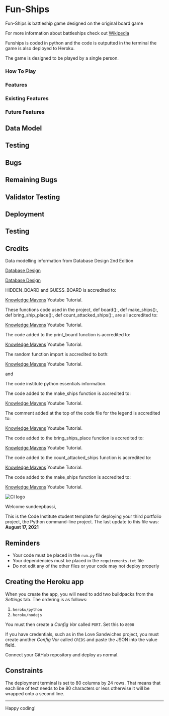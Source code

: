 # Fun-Ships
Fun-Ships is battleship game designed on the original board game  

For more information about battleships check out [Wikipedia](https://en.wikipedia.org/wiki/Battleship_(game)])

Funships is coded in python and the code is outputted in the terminal the game is also deployed to Heroku.

The game is designed to be played by a single person.


### How To Play


### Features


### Existing Features


### Future Features



##  Data Model



##  Testing



##  Bugs


##  Remaining Bugs



##  Validator Testing



##  Deployment



##  Testing



##  Credits

Data modelling information from Database Design 2nd Edition

[Database Design](https://opentextbc.ca/dbdesign01/chapter/chapter-4-types-of-database-models/)

[Database Design](https://opentextbc.ca/dbdesign01/chapter/chapter-5-data-modelling/)

HIDDEN_BOARD and GUESS_BOARD is accredited to:

[Knowledge Mavens](https://www.youtube.com/watch?v=tF1WRCrd_HQ&t=66s) Youtube Tutorial.

These functions code used in the project, def board():, def make_ships():, def bring_ship_place():, def count_attacked_ships():,
are all accredited to:

[Knowledge Mavens](https://www.youtube.com/watch?v=tF1WRCrd_HQ&t=66s) Youtube Tutorial.

The code added to the print_board function is accredited to:

[Knowledge Mavens](https://www.youtube.com/watch?v=tF1WRCrd_HQ&t=66s) Youtube Tutorial.

The random function import is accredited to both:

[Knowledge Mavens](https://www.youtube.com/watch?v=tF1WRCrd_HQ&t=66s) Youtube Tutorial.

and

The code institute python essentials information.

The code added to the make_ships function is accredited to:

[Knowledge Mavens](https://www.youtube.com/watch?v=tF1WRCrd_HQ&t=66s) Youtube Tutorial.

The comment added at the top of the code file for the legend is accredited to:

[Knowledge Mavens](https://www.youtube.com/watch?v=tF1WRCrd_HQ&t=66s) Youtube Tutorial.

The code added to the bring_ships_place function is accredited to:

[Knowledge Mavens](https://www.youtube.com/watch?v=tF1WRCrd_HQ&t=66s) Youtube Tutorial.

The code added to the count_attacked_ships function  is accredited to:

[Knowledge Mavens](https://www.youtube.com/watch?v=tF1WRCrd_HQ&t=66s) Youtube Tutorial.

The code added to the make_ships function  is accredited to:

[Knowledge Mavens](https://www.youtube.com/watch?v=tF1WRCrd_HQ&t=66s) Youtube Tutorial.



















    
























![CI logo](https://codeinstitute.s3.amazonaws.com/fullstack/ci_logo_small.png)

Welcome sundeepbassi,

This is the Code Institute student template for deploying your third portfolio project, the Python command-line project. The last update to this file was: **August 17, 2021**

## Reminders

* Your code must be placed in the `run.py` file
* Your dependencies must be placed in the `requirements.txt` file
* Do not edit any of the other files or your code may not deploy properly

## Creating the Heroku app

When you create the app, you will need to add two buildpacks from the _Settings_ tab. The ordering is as follows:

1. `heroku/python`
2. `heroku/nodejs`

You must then create a _Config Var_ called `PORT`. Set this to `8000`

If you have credentials, such as in the Love Sandwiches project, you must create another _Config Var_ called `CREDS` and paste the JSON into the value field.

Connect your GitHub repository and deploy as normal.

## Constraints

The deployment terminal is set to 80 columns by 24 rows. That means that each line of text needs to be 80 characters or less otherwise it will be wrapped onto a second line.

-----
Happy coding!